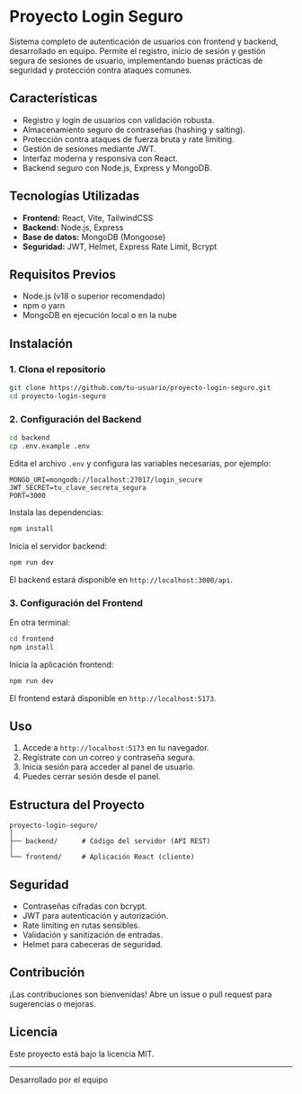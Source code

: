 # Proyecto Login Seguro

Sistema completo de autenticación de usuarios con frontend y backend, desarrollado en equipo. Permite el registro, inicio de sesión y gestión segura de sesiones de usuario, implementando buenas prácticas de seguridad y protección contra ataques comunes.

## Características

- Registro y login de usuarios con validación robusta.
- Almacenamiento seguro de contraseñas (hashing y salting).
- Protección contra ataques de fuerza bruta y rate limiting.
- Gestión de sesiones mediante JWT.
- Interfaz moderna y responsiva con React.
- Backend seguro con Node.js, Express y MongoDB.

## Tecnologías Utilizadas

- **Frontend:** React, Vite, TailwindCSS
- **Backend:** Node.js, Express
- **Base de datos:** MongoDB (Mongoose)
- **Seguridad:** JWT, Helmet, Express Rate Limit, Bcrypt

## Requisitos Previos

- Node.js (v18 o superior recomendado)
- npm o yarn
- MongoDB en ejecución local o en la nube

## Instalación

### 1. Clona el repositorio

```bash
git clone https://github.com/tu-usuario/proyecto-login-seguro.git
cd proyecto-login-seguro
```

### 2. Configuración del Backend

```bash
cd backend
cp .env.example .env
```

Edita el archivo `.env` y configura las variables necesarias, por ejemplo:

```
MONGO_URI=mongodb://localhost:27017/login_secure
JWT_SECRET=tu_clave_secreta_segura
PORT=3000
```

Instala las dependencias:

```bash
npm install
```

Inicia el servidor backend:

```bash
npm run dev
```

El backend estará disponible en `http://localhost:3000/api`.

### 3. Configuración del Frontend

En otra terminal:

```bash
cd frontend
npm install
```

Inicia la aplicación frontend:

```bash
npm run dev
```

El frontend estará disponible en `http://localhost:5173`.

## Uso

1. Accede a `http://localhost:5173` en tu navegador.
2. Regístrate con un correo y contraseña segura.
3. Inicia sesión para acceder al panel de usuario.
4. Puedes cerrar sesión desde el panel.

## Estructura del Proyecto

```
proyecto-login-seguro/
│
├── backend/      # Código del servidor (API REST)
│
└── frontend/     # Aplicación React (cliente)
```

## Seguridad

- Contraseñas cifradas con bcrypt.
- JWT para autenticación y autorización.
- Rate limiting en rutas sensibles.
- Validación y sanitización de entradas.
- Helmet para cabeceras de seguridad.

## Contribución

¡Las contribuciones son bienvenidas! Abre un issue o pull request para sugerencias o mejoras.

## Licencia

Este proyecto está bajo la licencia MIT.

---
Desarrollado por el equipo
